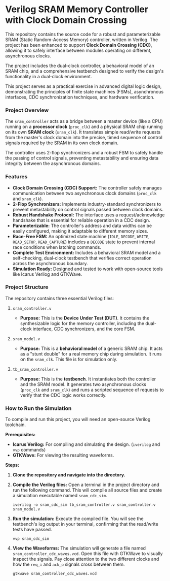 # Verilog SRAM Memory Controller with Clock Domain Crossing

This repository contains the source code for a robust and parameterizable SRAM (Static Random-Access Memory) controller, written in Verilog. The project has been enhanced to support **Clock Domain Crossing (CDC)**, allowing it to safely interface between modules operating on different, asynchronous clocks.

The project includes the dual-clock controller, a behavioral model of an SRAM chip, and a comprehensive testbench designed to verify the design's functionality in a dual-clock environment.

This project serves as a practical exercise in advanced digital logic design, demonstrating the principles of finite state machines (FSMs), asynchronous interfaces, CDC synchronization techniques, and hardware verification.

### Project Overview

The `sram_controller` acts as a bridge between a master device (like a CPU) running on a **processor clock** (`proc_clk`) and a physical SRAM chip running on its own **SRAM clock** (`sram_clk`). It translates simple read/write requests from the master's clock domain into the precise, timed sequence of control signals required by the SRAM in its own clock domain.

The controller uses 2-flop synchronizers and a robust FSM to safely handle the passing of control signals, preventing metastability and ensuring data integrity between the asynchronous domains.

### Features

* **Clock Domain Crossing (CDC) Support:** The controller safely manages communication between two asynchronous clock domains (`proc_clk` and `sram_clk`).
* **2-Flop Synchronizers:** Implements industry-standard synchronizers to prevent metastability on control signals passed between clock domains.
* **Robust Handshake Protocol:** The interface uses a request/acknowledge handshake that is essential for reliable operation in a CDC design.
* **Parameterizable:** The controller's address and data widths can be easily configured, making it adaptable to different memory sizes.
* **Race-Free FSM:** An optimized state machine (`IDLE`, `DECODE`, `WRITE`, `READ_SETUP`, `READ_CAPTURE`) includes a `DECODE` state to prevent internal race conditions when latching commands.
* **Complete Test Environment:** Includes a behavioral SRAM model and a self-checking, dual-clock testbench that verifies correct operation across the asynchronous boundary.
* **Simulation Ready:** Designed and tested to work with open-source tools like Icarus Verilog and GTKWave.

### Project Structure

The repository contains three essential Verilog files:

1.  `sram_controller.v`
    * **Purpose:** This is the **Device Under Test (DUT)**. It contains the synthesizable logic for the memory controller, including the dual-clock interface, CDC synchronizers, and the core FSM.

2.  `sram_model.v`
    * **Purpose:** This is a **behavioral model** of a generic SRAM chip. It acts as a "stunt double" for a real memory chip during simulation. It runs on the `sram_clk`. This file is for simulation only.

3.  `tb_sram_controller.v`
    * **Purpose:** This is the **testbench**. It instantiates both the controller and the SRAM model. It generates two asynchronous clocks (`proc_clk` and `sram_clk`) and runs a scripted sequence of requests to verify that the CDC logic works correctly.

### How to Run the Simulation

To compile and run this project, you will need an open-source Verilog toolchain.

**Prerequisites:**

* **Icarus Verilog:** For compiling and simulating the design. (`iverilog` and `vvp` commands)
* **GTKWave:** For viewing the resulting waveforms.

**Steps:**

1.  **Clone the repository and navigate into the directory.**

2.  **Compile the Verilog files:**
    Open a terminal in the project directory and run the following command. This will compile all source files and create a simulation executable named `sram_cdc_sim`.
    ```
    iverilog -o sram_cdc_sim tb_sram_controller.v sram_controller.v sram_model.v
    ```

3.  **Run the simulation:**
    Execute the compiled file. You will see the testbench's log output in your terminal, confirming that the read/write tests have passed.
    ```
    vvp sram_cdc_sim
    ```

4.  **View the Waveforms:**
    The simulation will generate a file named `sram_controller_cdc_waves.vcd`. Open this file with GTKWave to visually inspect the signals. Pay close attention to the two different clocks and how the `req_i` and `ack_o` signals cross between them.
    ```
    gtkwave sram_controller_cdc_waves.vcd
    ```
